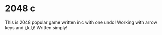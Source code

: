 2048 c
======
This is 2048 popular game written in c with one undo!
Working with arrow keys and j,k,l,i!
Written simply!
